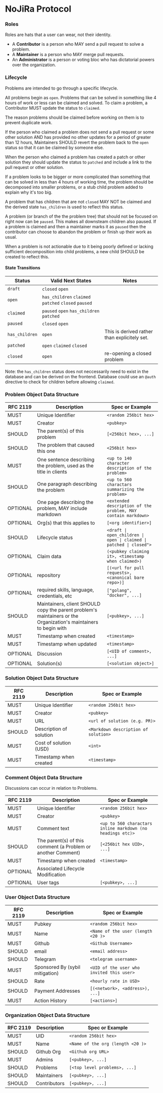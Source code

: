# NoJiRa Protocol

### Roles
Roles are hats that a user can wear, not their identity.

* A **Contributor** is a person who MAY send a pull request to solve a problem.   
* A **Maintainer** is a person who MAY merge pull requests.
* An **Administrator** is a person or voting bloc who has dictatorial powers over the organization.


### Lifecycle
Problems are intended to go through a specific lifecycle. 

All problems begin as `open`. Problems that can be solved in something like 4 hours of work or less can be claimed and solved. To claim a problem, a Contributor MUST update the status to `claimed`.

The reason problems should be claimed before working on them is to prevent duplicate work.

If the person who claimed a problem does not send a pull request or some other solution AND has provided no other updates for a period of greater than 12 hours, Maintainers SHOULD revert the problem back to the `open` status so that it can be claimed by someone else.

When the person who claimed a problem has created a patch or other solution they should update the status to `patched` and include a link to the pull request or other solution. 

If a problem looks to be bigger or more complicated than something that can be solved in less than 4 hours of working time, the problem should be decomposed into smaller problems, or a stub child problem added to explain why it's too big.

A problem that has children that are not `closed` MAY NOT be claimed and the derived state `has_children` is used to reflect this status.

A problem (or branch of the the problem tree) that should not be focused on right now can be `paused`. This makes all downsteam children also paused. If a problem is claimed and then a maintainer marks it as `paused` then the contributor can choose to abandon the problem or finish up their work as usual. 

When a problem is not actionable due to it being poorly defined or lacking sufficient decomposition into child problems, a new child SHOULD be created to reflect this.

#### State Transitions

| Status | Valid Next States | Notes |
|---|---|---|
|`draft`|`closed` `open` ||
|`open`|`has_children` `claimed` `patched` `closed` `paused` ||
|`claimed`|`paused` `open` `has_children` `patched`||
|`paused`|`closed` `open` ||
|`has_children`|`open` |This is derived rather than explicitely set.|
|`patched`| `open` `claimed` `closed` ||
|`closed`| `open` |re-opening a closed problem|

Note: the `has_children` status does not neccessarily need to exist in the database and can be derived on the frontend. Database could use an `@auth` directive to check for children before allowing `claimed`.

### Problem Object Data Structure

| RFC 2119 | Description | Spec or Example |
|---|---|---|
|MUST|Unique Identifier|`<random 256bit hex>`|
|MUST|Creator|`<pubkey>`|
|SHOULD|The parent(s) of this problem|`[<256bit hex>, ...]`|
|SHOULD|The problem that caused this one|`<256bit hex>`|
|MUST|One sentence describing the problem, used as the title in clients|`<up to 140 character description of the problem>`|
|SHOULD|One paragraph describing the problem|`<up to 560 charactars summarizing the problem>`|
|OPTIONAL|One page describing the problem, MAY include markdown|`<extended description of the problem, MAY contain markdown>`|
|OPTIONAL|Org(s) that this applies to|`[<org identifier>]`|
|SHOULD|Lifecycle status|`<draft \| open_children \| open \| claimed \| patched \| closed">`|
|OPTIONAL|Claim data|`(<pubkey claiming it>, <timestamp when claimed>)`|
|OPTIONAL|repository |`[(<url for pull requests>, <canonical bare repo>)]`|
|OPTIONAL|required skills, language, credentials, etc|`["golang", "docker", ...]`|
|SHOULD|Maintainers, client SHOULD copy the parent problem's maintainers or the Organization's maintainers to begin with|`[<pubkey>, ...]`|
|MUST| Timestamp when created | `<timestamp>` |
|MUST| Timestamp when updated | `<timestamp>` |
|OPTIONAL| Discussion | `[<UID of comment>, ...]` |
|OPTIONAL|Solution(s)|`[<solution object>]`|

### Solution Object Data Structure
| RFC 2119 | Description | Spec or Example |
|---|---|---|
|MUST|Unique Identifier|`<random 256bit hex>`|
|MUST|Creator|`<pubkey>`|
|MUST|URL|`<url of solution (e.g. PR)>`|
|SHOULD|Description of solution|`<Markdown description of solution>`|
|MUST|Cost of solution (USD)|`<int>`|
|MUST| Timestamp when created | `<timestamp>` |

### Comment Object Data Structure
Discussions can occur in relation to Problems.  

| RFC 2119 | Description | Spec or Example |
|---|---|---|
|MUST|Unique Identifier|`<random 256bit hex>`|
|MUST|Creator|`<pubkey>`|
|MUST|Comment text|`<up to 560 charactars inline markdown (no headings etc)>`|
|SHOULD|The parent(s) of this comment (a Problem or another Comment)|`[<256bit hex UID>, ...]`|
|MUST| Timestamp when created | `<timestamp>` |
|OPTIONAL| Associated Lifecycle Modification | |`<draft \| open_children \| open \| claimed \| patched \| closed">` |
|OPTIONAL|User tags|`[<pubkey>, ...]`|

### User Object Data Structure

| RFC 2119 | Description | Spec or Example |
|---|---|---|
|MUST|Pubkey|`<random 256bit hex>`|
|MUST|Name|`<Name of the user (length <20 )>`|
|MUST|Github|`<Github Username>`|
|SHOULD|email|`<email address>`|
|SHOULD|Telegram|`<telegram username>`|
|MUST|Sponsored By (sybil mitigation)|`<UID of the user who invited this user>`|
|SHOULD|Rate|`<hourly rate in USD>`|
|SHOULD|Payment Addresses|`[(<network>, <address>), ...]`|
|MUST|Action History|`[<actions>]`|

### Organization Object Data Structure
| RFC 2119 | Description | Spec or Example |
|---|---|---|
|MUST|UID|`<random 256bit hex>`|
|MUST|Name|`<Name of the org (length <20 )>`|
|SHOULD|Github Org|`<Github org URL>`|
|MUST|Admins|`[<pubkey>, ...]`|
|SHOULD|Problems|`[<top level problems>, ...]`|
|SHOULD|Maintainers|`[<pubkey>, ...]`|
|SHOULD|Contributors|`[<pubkey>, ...]`|